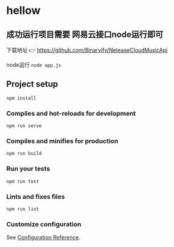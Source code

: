 # hellow

## 成功运行项目需要 网易云接口node运行即可
 下载地址 👉 https://github.com/Binaryify/NeteaseCloudMusicApi

node运行 `node app.js`



## Project setup
```
npm install
```

### Compiles and hot-reloads for development
```
npm run serve
```

### Compiles and minifies for production
```
npm run build
```

### Run your tests
```
npm run test
```

### Lints and fixes files
```
npm run lint
```

### Customize configuration
See [Configuration Reference](https://cli.vuejs.org/config/).
